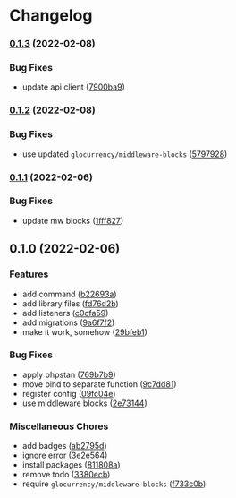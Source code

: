 # Changelog

### [0.1.3](https://www.github.com/glocurrency/globus-bank-service/compare/v0.1.2...v0.1.3) (2022-02-08)


### Bug Fixes

* update api client ([7900ba9](https://www.github.com/glocurrency/globus-bank-service/commit/7900ba9f82b6363fdf725d04efe7863d23203ff5))

### [0.1.2](https://www.github.com/glocurrency/globus-bank-service/compare/v0.1.1...v0.1.2) (2022-02-08)


### Bug Fixes

* use updated `glocurrency/middleware-blocks` ([5797928](https://www.github.com/glocurrency/globus-bank-service/commit/5797928b682b18cfd19fecdf36b3e36a4a93de82))

### [0.1.1](https://www.github.com/glocurrency/globus-bank-service/compare/v0.1.0...v0.1.1) (2022-02-06)


### Bug Fixes

* update mw blocks ([1fff827](https://www.github.com/glocurrency/globus-bank-service/commit/1fff82746ed6c27e4cf00d1edca784cd7b59c338))

## 0.1.0 (2022-02-06)


### Features

* add command ([b22693a](https://www.github.com/glocurrency/globus-bank-service/commit/b22693a0562475124fd6bf4a8d6828645fe2ee1a))
* add library files ([fd76d2b](https://www.github.com/glocurrency/globus-bank-service/commit/fd76d2b80695eb61212aebc0e7692ee5dc17878e))
* add listeners ([c0cfa59](https://www.github.com/glocurrency/globus-bank-service/commit/c0cfa596ff70f1a0ace97bc4fa87546ae01094eb))
* add migrations ([9a6f7f2](https://www.github.com/glocurrency/globus-bank-service/commit/9a6f7f2ac22c1539ff7f812a16ac3537626efd1f))
* make it work, somehow ([29bfeb1](https://www.github.com/glocurrency/globus-bank-service/commit/29bfeb10d716ee5fee42ab16ccba2d47a4a40caf))


### Bug Fixes

* apply phpstan ([769b7b9](https://www.github.com/glocurrency/globus-bank-service/commit/769b7b997cc79e55130ea2f2a6491dbe20886222))
* move bind to separate function ([9c7dd81](https://www.github.com/glocurrency/globus-bank-service/commit/9c7dd814f0cb3b93f5fc40132805c7bb2a5dc528))
* register config ([09fc04e](https://www.github.com/glocurrency/globus-bank-service/commit/09fc04ef149a1ab5c0cb7141beb6496c3b937b4e))
* use middleware blocks ([2e73144](https://www.github.com/glocurrency/globus-bank-service/commit/2e73144bafb7455f3a8f9978c160893cc423ecc1))


### Miscellaneous Chores

* add badges ([ab2795d](https://www.github.com/glocurrency/globus-bank-service/commit/ab2795d64d80f50cdfae35fe4a062aeb1fd4bb19))
* ignore error ([3e2e564](https://www.github.com/glocurrency/globus-bank-service/commit/3e2e564d7a7b33cefe6e39ecda23112e4bd22402))
* install packages ([811808a](https://www.github.com/glocurrency/globus-bank-service/commit/811808a6cc2d4a2c4e51643f8bb4001919bf90ed))
* remove todo ([3380ecb](https://www.github.com/glocurrency/globus-bank-service/commit/3380ecbcb6f5e15b3808b71640333d660ee93d0e))
* require `glocurrency/middleware-blocks` ([f733c0b](https://www.github.com/glocurrency/globus-bank-service/commit/f733c0b5b962dab1f314f40e0d5da321e8285a73))
